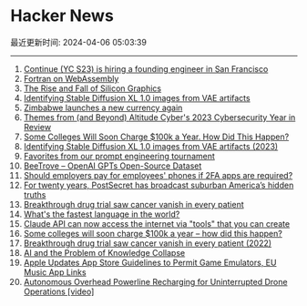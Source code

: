 # Hacker News

最近更新时间: 2024-04-06 05:03:39

--- 
1. [Continue (YC S23) is hiring a founding engineer in San Francisco](https://www.ycombinator.com/companies/continue/jobs/smcxRnM-founding-engineer) 
2. [Fortran on WebAssembly](https://gws.phd/posts/fortran_wasm/) 
3. [The Rise and Fall of Silicon Graphics](https://www.abortretry.fail/p/the-rise-and-fall-of-silicon-graphics) 
4. [Identifying Stable Diffusion XL 1.0 images from VAE artifacts](https://hforsten.com/identifying-stable-diffusion-xl-10-images-from-vae-artifacts.html) 
5. [Zimbabwe launches a new currency again](https://www.wsj.com/world/africa/zimbabwe-launches-a-new-currencyagain-0696a104) 
6. [Themes from (and Beyond) Altitude Cyber's 2023 Cybersecurity Year in Review](https://strategyofsecurity.com/themes-from-and-beyond-altitude-cybers-2023-cybersecurity-year-in-review/) 
7. [Some Colleges Will Soon Charge $100k a Year. How Did This Happen?](https://www.nytimes.com/2024/04/05/your-money/paying-for-college/100k-college-cost-vanderbilt.html) 
8. [Identifying Stable Diffusion XL 1.0 images from VAE artifacts (2023)](https://hforsten.com/identifying-stable-diffusion-xl-10-images-from-vae-artifacts.html) 
9. [Favorites from our prompt engineering tournament](https://blog.promptlayer.com/our-favorite-prompts-from-the-tournament-b9d99464c1dc?gi=3dcc2105be1e) 
10. [BeeTrove – OpenAI GPTs Open-Source Dataset](https://beetrove.com/) 
11. [Should employers pay for employees' phones if 2FA apps are required?](https://news.ycombinator.com/item?id=39945375) 
12. [For twenty years, PostSecret has broadcast suburban America’s hidden truths](https://hazlitt.net/longreads/dark-matter) 
13. [Breakthrough drug trial saw cancer vanish in every patient](https://www.euronews.com/health/2022/06/07/this-breakthrough-drug-trial-saw-cancer-vanish-in-every-patient) 
14. [What's the fastest language in the world?](https://www.atlasobscura.com/articles/worlds-fastest-language) 
15. [Claude API can now access the internet via "tools" that you can create](https://i.imgur.com/L5ei1Km.png) 
16. [Some colleges will soon charge $100k a year – how did this happen?](https://www.nytimes.com/2024/04/05/your-money/paying-for-college/100k-college-cost-vanderbilt.html) 
17. [Breakthrough drug trial saw cancer vanish in every patient (2022)](https://www.euronews.com/health/2022/06/07/this-breakthrough-drug-trial-saw-cancer-vanish-in-every-patient) 
18. [AI and the Problem of Knowledge Collapse](https://arxiv.org/abs/2404.03502) 
19. [Apple Updates App Store Guidelines to Permit Game Emulators, EU Music App Links](https://www.macrumors.com/2024/04/05/app-store-guidelines-emulators-music-app-links/) 
20. [Autonomous Overhead Powerline Recharging for Uninterrupted Drone Operations [video]](https://www.youtube.com/watch?v=C-uekD6VTIQ) 
